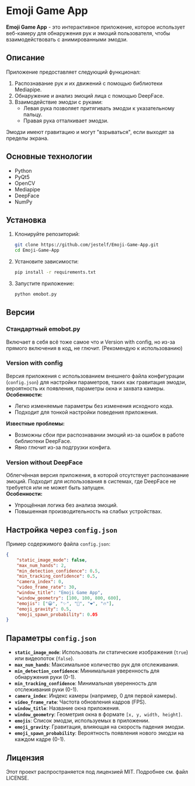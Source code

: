 
# Emoji Game App

**Emoji Game App** - это интерактивное приложение, которое использует веб-камеру для обнаружения рук и эмоций пользователя, чтобы взаимодействовать с анимированными эмодзи.

## Описание

Приложение предоставляет следующий функционал:
1. Распознавание рук и их движений с помощью библиотеки Mediapipe.
2. Обнаружение и анализ эмоций лица с помощью DeepFace.
3. Взаимодействие эмодзи с руками:
   - Левая рука позволяет притягивать эмодзи к указательному пальцу.
   - Правая рука отталкивает эмодзи.

Эмодзи имеют гравитацию и могут "взрываться", если выходят за пределы экрана.

## Основные технологии

- Python
- PyQt5
- OpenCV
- Mediapipe
- DeepFace
- NumPy

## Установка

1. Клонируйте репозиторий:
   ```bash
   git clone https://github.com/jestelf/Emoji-Game-App.git
   cd Emoji-Game-App
   ```

2. Установите зависимости:
   ```bash
   pip install -r requirements.txt
   ```

3. Запустите приложение:
   ```bash
   python emobot.py
   ```

## Версии

### Стандартный emobot.py
Включает в себя всё тоже самое что и Version with config, но из-за прямого включения в код, не глючит. (Рекомендую к использованию)

### Version with config
Версия приложения с использованием внешнего файла конфигурации (`config.json`) для настройки параметров, таких как гравитация эмодзи, вероятность их появления, параметры окна и захвата камеры.  
**Особенности:**
- Легко изменяемые параметры без изменения исходного кода.
- Подходит для тонкой настройки поведения приложения.

**Известные проблемы:**
- Возможны сбои при распознавании эмоций из-за ошибок в работе библиотеки DeepFace.
- Явно глючит из-за подгрузки конфига.

### Version without DeepFace
Облегчённая версия приложения, в которой отсутствует распознавание эмоций. Подходит для использования в системах, где DeepFace не требуется или не может быть запущен.  
**Особенности:**
- Упрощённая логика без анализа эмоций.
- Повышенная производительность на слабых устройствах.

## Настройка через `config.json`

Пример содержимого файла `config.json`:
```json
{
    "static_image_mode": false,
    "max_num_hands": 2,
    "min_detection_confidence": 0.5,
    "min_tracking_confidence": 0.5,
    "camera_index": 0,
    "video_frame_rate": 30,
    "window_title": "Emoji Game App",
    "window_geometry": [100, 100, 800, 600],
    "emojis": ["😀", "✨", "🎉", "❤️", "🔥"],
    "emoji_gravity": 0.5,
    "emoji_spawn_probability": 0.05
}
```

## Параметры `config.json`

- **`static_image_mode`**: Использовать ли статические изображения (`true`) или видеопоток (`false`).
- **`max_num_hands`**: Максимальное количество рук для отслеживания.
- **`min_detection_confidence`**: Минимальная уверенность для обнаружения руки (0-1).
- **`min_tracking_confidence`**: Минимальная уверенность для отслеживания руки (0-1).
- **`camera_index`**: Индекс камеры (например, 0 для первой камеры).
- **`video_frame_rate`**: Частота обновления кадров (FPS).
- **`window_title`**: Название окна приложения.
- **`window_geometry`**: Геометрия окна в формате `[x, y, width, height]`.
- **`emojis`**: Список эмодзи, используемых в приложении.
- **`emoji_gravity`**: Гравитация, влияющая на скорость падения эмодзи.
- **`emoji_spawn_probability`**: Вероятность появления нового эмодзи на каждом кадре (0-1).

## Лицензия

Этот проект распространяется под лицензией MIT. Подробнее см. файл LICENSE.

